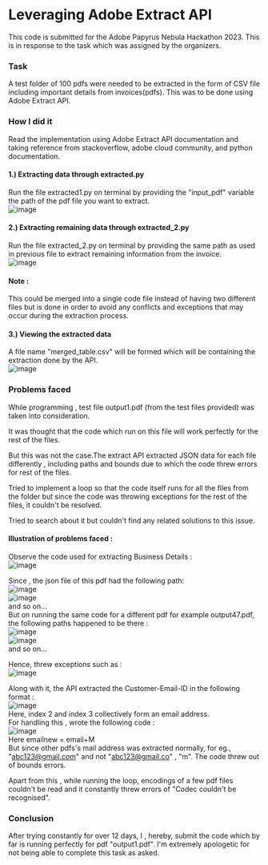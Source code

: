 
# Leveraging Adobe Extract API
This code is submitted for the Adobe Papyrus Nebula Hackathon 2023.
This is in response to the task which was assigned by the organizers. 

### Task
A test folder of 100 pdfs were needed to be extracted in the form of CSV file including important details from invoices(pdfs). This was to be done using Adobe Extract API.

### How I did it
Read the implementation using Adobe Extract API documentation and taking reference from stackoverflow, adobe cloud community, and python documentation.

#### 1.) Extracting data through extracted.py
Run the file extracted1.py on terminal by providing the "input_pdf" variable the path of the pdf file you want to extract.<br>
![image](https://github.com/DizManvi/AdobeExtractAPI/assets/98814117/43dd942a-9f84-48b5-81e8-1e9485fa239e)

#### 2.) Extracting remaining data through extracted_2.py
Run the file extracted_2.py on terminal by providing the same path as used in previous file to extract remaining information from the invoice.<br>
![image](https://github.com/DizManvi/AdobeExtractAPI/assets/98814117/3960df62-66e0-479b-9765-1eda333d3d73)

#### Note : 
This could be merged into a single code file instead of having two different files but is done in order to avoid any conflicts and exceptions that may occur during the extraction process.

#### 3.) Viewing the extracted data
A file name "merged_table.csv" will be formed which will be containing the extraction done by the API.<br>
![image](https://github.com/DizManvi/AdobeExtractAPI/assets/98814117/b639f887-5df3-4da2-8079-6e2f4d205449)


### Problems faced 
While programming , test file output1.pdf (from the test files provided) was taken into consideration.

It was thought that the code which run on this file will work perfectly for the rest of the files.

But this was not the case.The extract API extracted JSON data for each file differently , including paths and bounds due to which the code threw errors for rest of the files.

Tried to implement a loop so that the code itself runs for all the files from the folder but since the code was throwing exceptions for the rest of the files, it couldn't be resolved.

Tried to search about it but couldn't find any related solutions to this issue.

#### Illustration of problems faced :

Observe the code used for extracting Business Details :<br>
![image](https://github.com/DizManvi/AdobeExtractAPI/assets/98814117/c2de8cc7-224f-4298-bd51-1bbb9a089eef)

Since , the json file of this pdf had the following path:<br>
![image](https://github.com/DizManvi/AdobeExtractAPI/assets/98814117/c3ae23bb-a08e-4391-abe5-04219233bd4e)<br>
![image](https://github.com/DizManvi/AdobeExtractAPI/assets/98814117/81af10d1-b670-44cf-a295-28a0a00e3ed6)
<br>
and so on...<br>
But on running the same code for a different pdf for example output47.pdf, the following paths happened to be there :<br>
![image](https://github.com/DizManvi/AdobeExtractAPI/assets/98814117/bc2485f5-aa06-4fd4-80c1-7b7e42f0e5ef)<br>
![image](https://github.com/DizManvi/AdobeExtractAPI/assets/98814117/39dac827-847c-4ed4-babd-a354c001db10)<br>
and so on...<br>

Hence, threw exceptions such as :<br>
![image](https://github.com/DizManvi/AdobeExtractAPI/assets/98814117/0d240a08-fcbd-4bb2-8b08-f5490c63032d)

Along with it, the API extracted the Customer-Email-ID in the following format :<br>
![image](https://github.com/DizManvi/AdobeExtractAPI/assets/98814117/3c6195de-ae73-4706-b9db-03df23612756)<br>
Here, index 2 and index 3 collectively form an email address.<br>
For handling this , wrote the following code :<br>
![image](https://github.com/DizManvi/AdobeExtractAPI/assets/98814117/daa0d26a-2b5f-49a0-8207-1f5a059e00fb)<br>
Here emailnew = email+M <br>
But since other pdfs's mail address was extracted normally, for eg., <br>
"abc123@gmail.com" and not "abc123@gmail.co" , "m". The code threw out of bounds errors.

Apart from this , while running the loop, encodings of a few pdf files couldn't be read and it constantly threw errors of "Codec couldn't be recognised".

### Conclusion

After trying constantly for over 12 days, I , hereby, submit the code which by far is running perfectly for pdf "output1.pdf".
I'm extremely apologetic for not being able to complete this task as asked.









